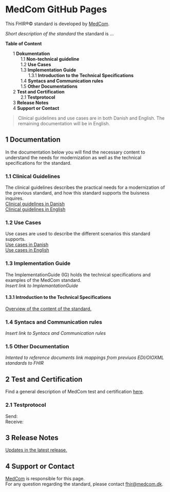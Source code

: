 # MedCom GitHub Pages 
<!-- HomePage -->
This FHIR&reg;&copy; standard is developed by [MedCom](https://www.medcom.dk/). 

*Short description of the standard*
 the standard is ...
 
<style>
  ol {
    counter-reset: item
    
    }
  li {
    display: block
    }
  li:before {
    content: counters(item, ".")" ";
    counter-increment: item
  }
</style>


**Table of Content**
<ol>
  <li> <b href="#1-documentation"> Dokumentation </b>  
  <ol>
    <li> <b href="#11-non-technical-guidelines"> Non-technical guideline</b>
      <li> <b href="#12-use-cases">Use Cases</b></li>
      <li> <b href="#13-implementation-guide">Implementation Guide </b> 
        <ol>
        <li> <b href="#131-introduction-to-the-technical-specifications">Introduction to the Technical Specifications</b></li>
        </ol>
      </li>
      <li> <b href="#14-syntacs-and-communication-rules">Syntacs and Communication rules</b></li>
      <li> <b href="#15-other-documentation">Other Documentations</b></li>
    </li>
  </ol>
  </li>
  <li> <b href="#3-test-and-certification">Test and Certification</b>
    <ol>
      <li> <b href="#21-testprotocol">Testprotocol</b></li>
    </ol>
  </li>
  <li> <b href="#6-release-notes">Release Notes</b></li> 
  <li> <b href="#4-support-or-contact">Support or Contact</b></li>
</ol>



> Clinical guidelines and use cases are in both Danish and English. The remaining documentation will be in English.

## 1 Documentation 

In the documentation below you will find the necessary content to understand the needs for modernization as well as the technical specifications for the standard. 

### 1.1 Clinical Guidelines 

The clinical guidelines describes the practical needs for a modernization of the previous standard, and how this standard supports the buisness inquires. <br> 
[Clinical guidelines in Danish](assets/documents/Clinical-guidelines-DA.md) <br> 
[Clinical guidelines in English](assets/documents/Clinical-guidelines-ENG.md) 

### 1.2 Use Cases

Use cases are used to describe the different scenarios this standard supports. <br> 
[Use cases in Danish](assets/documents/UseCases-DA.md) <br> 
[Use cases in English](assets/documents/UseCases-ENG.md) 

### 1.3 Implementation Guide

The ImplementationGuide (IG) holds the technical specifications and examples of the MedCom standard. <br> 
*Insert link to ImplemantationGuide*

#### 1.3.1 Introduction to the Technical Specifications

[Overview of the content of the standard.](assets/documents/Intro-Technical-Spec-ENG.md)

### 1.4 Syntacs and Communication rules

*Insert link to Syntacs and Communication rules*

### 1.5 Other Documentation

*Intented to reference documents link mappings from previuos EDI/OIOXML standards to FHIR*

## 2 Test and Certification

Find a general description of MedCom test and certification [here](https://tmsmedcom.github.io/GitHubPagesTest/#test-and-certification). 

### 2.1 Testprotocol

Send:  <br> 
Receive: 

## 3 Release Notes

[Updates in the latest release.](assets/documents/ReleaseNote-ENG.md)

## 4 Support or Contact

[MedCom](https://www.medcom.dk/) is responsible for this page. <br> 
For any question regarding the standard, please contact <fhir@medcom.dk>.
